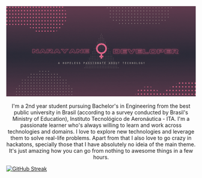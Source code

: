 <img src="./imgs/Capa.gif"/>
<p align="center">
I'm a 2nd year student pursuing Bachelor's in Engineering from the best public university in Brasil (according to a survey conducted by Brasil's Ministry of Education), Instituto Tecnológico de Aeronáutica - ITA. I'm a passionate learner who's always willing to learn and work across technologies and domains. I love to explore new technologies and leverage them to solve real-life problems. Apart from that I also love to go crazy in hackatons, specially those that I have absolutely no ideia of the main theme. It's just amazing how you can go from nothing to awesome things in a few hours.
</p>  
<p align="center">

  [![GitHub Streak](https://github-readme-streak-stats.herokuapp.com?user=NarayaneRM&theme=dracula&hide_border=true)](https://git.io/streak-stats)
</p>

<!--
**NarayaneRM/NarayaneRM** is a ✨ _special_ ✨ repository because its `README.md` (this file) appears on your GitHub profile.

Here are some ideas to get you started:

- 🔭 I’m currently working on ...
- 🌱 I’m currently learning ...
- 👯 I’m looking to collaborate on ...
- 🤔 I’m looking for help with ...
- 💬 Ask me about ...
- 📫 How to reach me: ...
- 😄 Pronouns: ...
- ⚡ Fun fact: ...
-->
